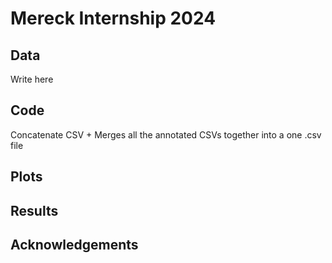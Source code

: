 <h1>Mereck Internship 2024</h1>
<h2>Data</h2>
Write here
<h2>Code</h2>
Concatenate CSV
+ Merges all the annotated CSVs together into a one .csv file

<h2>Plots</h2>

<h2>Results</h2>
<h2>Acknowledgements</h2>
